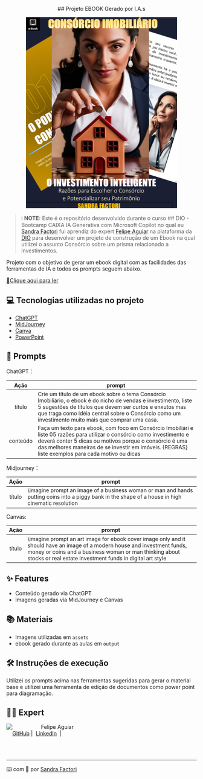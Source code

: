 <p align="center">
## Projeto EBOOK Gerado por I.A.s
<p align="center">
<img 
    src="./assets/covers.png"
    width="400"  
/>
</p>




 > ℹ️ **NOTE:** Este é o repositório desenvolvido durante o curso ## DIO - Bootcamp CAIXA IA Generativa com Microsoft Copilot no qual eu [Sandra Factori](https://github.com/sandra-factori10) fui aprendiz do expert [Felipe Aguiar](https://github.com/felipeAguiarCode) na plataforma da [DIO](https://dio.me) para desenvolver um projeto de construção de um Ebook na qual utilizei o assunto Consórcio sobre um prisma relacionado a investimentos.

Projeto com o objetivo de gerar um ebook digital com as facilidades das ferramentas de IA e todos os prompts
seguem abaixo.

<a href="https://github.com/felipeAguiarCode/prompts-recipe-to-create-a-ebook/blob/main/output/ebook%20-%20css%20jedi%20output.pdf" title="View PDF now"> 📕Clique aqui para ler</a>

## 💻 Tecnologias utilizadas no projeto

- [ChatGPT](https://chat.openai.com/) 
- [MidJourney](https://www.midjourney.com/app/)
- [Canva](https://www.canva.com/pt_br/gerador-imagem-ia/)
- [PowerPoint](https://www.microsoft.com/en/microsoft-365/powerpoint)

## 🧠 Prompts


ChatGPT：

|   Ação   | prompt                                                                                                                                                                                                                                                                         |
| :------: | ------------------------------------------------------------------------------------------------------------------------------------------------------------------------------------------------------------------------------------------------------------------------------ |
|  título  | Crie um título de um ebook sobre o tema Consórcio Imobiliário, o ebook é do nicho de vendas e investimento, liste 5 sugestões de títulos que devem ser curtos e enxutos mas que traga como idéia central sobre o Consórcio como um investimento muito mais que comprar uma casa. 
| conteúdo | Faça um texto para ebook, com foco em Consórcio Imobiliári e liste 05 razões para utilizar o consórcio como investimento e deverá conter 5 dicas ou motivos  porque o consórcio é uma das melhores maneiras de se investir em imóveis. {REGRAS} liste exemplos para cada motivo ou dicas

Midjourney：

|  Ação  | prompt                                                                                 |
| :----: | -------------------------------------------------------------------------------------- |
| título | \imagine prompt an image of a business woman or man and hands putting coins into a piggy bank in the shape of a house in high cinematic resolution

Canvas:

|  Ação  | prompt                                                                                 |
| :----: | -------------------------------------------------------------------------------------- |
| título |\imagine prompt an art image for ebook cover image only and it should have an image of a modern house and investment funds, money or coins and a business woman or man thinking about stocks or real estate investment funds in digital art style


## ✨ Features

- Conteúdo gerado via ChatGPT
- Imagens geradas via MidJourney e Canvas

## 📚 Materiais

- Imagens utilizadas em `assets`
- ebook gerado durante as aulas em `output`

## 🛠️ Instruções de execução

Utilizei os prompts acima nas ferramentas sugeridas para gerar o material base e utilizei uma ferramenta de edição de documentos como power point para diagramação.

## 👨‍💻 Expert

<p>
    <img 
      align=left 
      margin=10 
      width=80 
      src="https://avatars.githubusercontent.com/u/37452836?v=4"
    />
    <p>&nbsp&nbsp&nbspFelipe Aguiar<br>
    &nbsp&nbsp&nbsp
    <a href="https://github.com/felipeAguiarCode">
    GitHub</a>&nbsp;|&nbsp;
    <a href="www.linkedin.com/in/sandrafactori10">LinkedIn</a>
&nbsp;|&nbsp;</p>
</p>
<br/><br/>
<p>

---

⌨️ com 💜 por [Sandra Factori](https://github.com/felipeAguiarCode)

